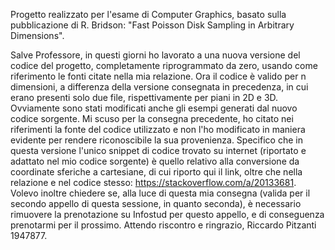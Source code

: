 Progetto realizzato per l'esame di Computer Graphics, basato sulla pubblicazione di R. Bridson: "Fast Poisson Disk Sampling in Arbitrary Dimensions".

Salve Professore, 
in questi giorni ho lavorato a una nuova versione del codice del progetto, completamente riprogrammato da zero, usando come riferimento le fonti citate nella mia relazione. Ora il codice è valido per n dimensioni, a differenza della versione consegnata in precedenza, in cui erano presenti solo due file, rispettivamente per piani in 2D e 3D. Ovviamente sono stati modificati anche gli esempi generati dal nuovo codice sorgente. Mi scuso per la consegna precedente, ho citato nei riferimenti la fonte del codice utilizzato e non l'ho modificato in maniera evidente per rendere riconoscibile la sua provenienza. Specifico che in questa versione l'unico snippet di codice trovato su internet (riportato e adattato nel mio codice sorgente) è quello relativo alla conversione da coordinate sferiche a cartesiane, di cui riporto qui il link, oltre che nella relazione e nel codice stesso: https://stackoverflow.com/a/20133681. Volevo inoltre chiedere se, alla luce di questa mia consegna (valida per il secondo appello di questa sessione, in quanto seconda), è necessario rimuovere la prenotazione su Infostud per questo appello, e di conseguenza prenotarmi per il prossimo. Attendo riscontro e ringrazio, Riccardo Pitzanti 1947877.
